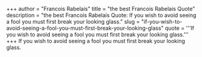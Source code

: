 +++
author = "Francois Rabelais"
title = "the best Francois Rabelais Quote"
description = "the best Francois Rabelais Quote: If you wish to avoid seeing a fool you must first break your looking glass."
slug = "if-you-wish-to-avoid-seeing-a-fool-you-must-first-break-your-looking-glass"
quote = '''If you wish to avoid seeing a fool you must first break your looking glass.'''
+++
If you wish to avoid seeing a fool you must first break your looking glass.
